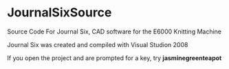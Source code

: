 # JournalSixSource
Source Code For Journal Six, CAD software for the E6000 Knitting Machine

Journal Six was created and compiled with Visual Studion 2008

If you open the project and are prompted for a key, try **jasminegreenteapot**
